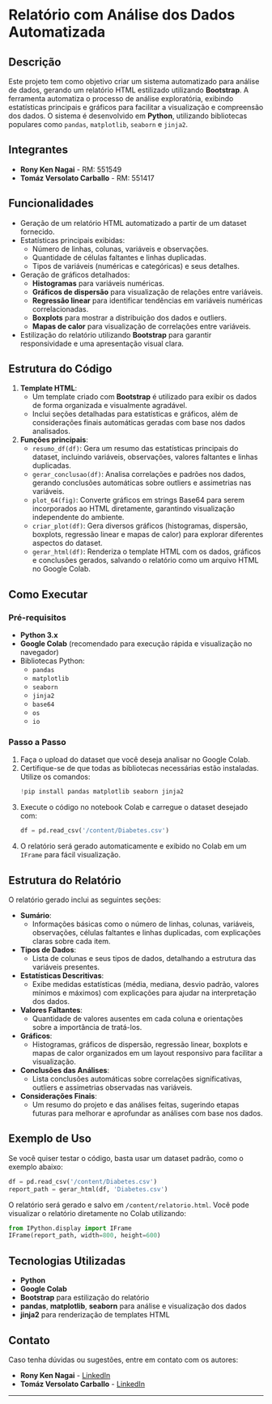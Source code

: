 # Relatório com Análise dos Dados Automatizada

## Descrição
Este projeto tem como objetivo criar um sistema automatizado para análise de dados, gerando um relatório HTML estilizado utilizando **Bootstrap**. A ferramenta automatiza o processo de análise exploratória, exibindo estatísticas principais e gráficos para facilitar a visualização e compreensão dos dados. O sistema é desenvolvido em **Python**, utilizando bibliotecas populares como `pandas`, `matplotlib`, `seaborn` e `jinja2`.

## Integrantes
- **Rony Ken Nagai** - RM: 551549
- **Tomáz Versolato Carballo** - RM: 551417

## Funcionalidades
- Geração de um relatório HTML automatizado a partir de um dataset fornecido.
- Estatísticas principais exibidas:
  - Número de linhas, colunas, variáveis e observações.
  - Quantidade de células faltantes e linhas duplicadas.
  - Tipos de variáveis (numéricas e categóricas) e seus detalhes.
- Geração de gráficos detalhados:
  - **Histogramas** para variáveis numéricas.
  - **Gráficos de dispersão** para visualização de relações entre variáveis.
  - **Regressão linear** para identificar tendências em variáveis numéricas correlacionadas.
  - **Boxplots** para mostrar a distribuição dos dados e outliers.
  - **Mapas de calor** para visualização de correlações entre variáveis.
- Estilização do relatório utilizando **Bootstrap** para garantir responsividade e uma apresentação visual clara.

## Estrutura do Código
1. **Template HTML**: 
   - Um template criado com **Bootstrap** é utilizado para exibir os dados de forma organizada e visualmente agradável. 
   - Inclui seções detalhadas para estatísticas e gráficos, além de considerações finais automáticas geradas com base nos dados analisados.
2. **Funções principais**:
   - `resumo_df(df)`: Gera um resumo das estatísticas principais do dataset, incluindo variáveis, observações, valores faltantes e linhas duplicadas.
   - `gerar_conclusao(df)`: Analisa correlações e padrões nos dados, gerando conclusões automáticas sobre outliers e assimetrias nas variáveis.
   - `plot_64(fig)`: Converte gráficos em strings Base64 para serem incorporados ao HTML diretamente, garantindo visualização independente do ambiente.
   - `criar_plot(df)`: Gera diversos gráficos (histogramas, dispersão, boxplots, regressão linear e mapas de calor) para explorar diferentes aspectos do dataset.
   - `gerar_html(df)`: Renderiza o template HTML com os dados, gráficos e conclusões gerados, salvando o relatório como um arquivo HTML no Google Colab.

## Como Executar

### Pré-requisitos
- **Python 3.x**
- **Google Colab** (recomendado para execução rápida e visualização no navegador)
- Bibliotecas Python:
  - `pandas`
  - `matplotlib`
  - `seaborn`
  - `jinja2`
  - `base64`
  - `os`
  - `io`

### Passo a Passo
1. Faça o upload do dataset que você deseja analisar no Google Colab.
2. Certifique-se de que todas as bibliotecas necessárias estão instaladas. Utilize os comandos:
   ```python
   !pip install pandas matplotlib seaborn jinja2
   ```
3. Execute o código no notebook Colab e carregue o dataset desejado com:
   ```python
   df = pd.read_csv('/content/Diabetes.csv')
   ```
4. O relatório será gerado automaticamente e exibido no Colab em um `IFrame` para fácil visualização.

## Estrutura do Relatório
O relatório gerado inclui as seguintes seções:
- **Sumário**: 
  - Informações básicas como o número de linhas, colunas, variáveis, observações, células faltantes e linhas duplicadas, com explicações claras sobre cada item.
- **Tipos de Dados**: 
  - Lista de colunas e seus tipos de dados, detalhando a estrutura das variáveis presentes.
- **Estatísticas Descritivas**: 
  - Exibe medidas estatísticas (média, mediana, desvio padrão, valores mínimos e máximos) com explicações para ajudar na interpretação dos dados.
- **Valores Faltantes**: 
  - Quantidade de valores ausentes em cada coluna e orientações sobre a importância de tratá-los.
- **Gráficos**: 
  - Histogramas, gráficos de dispersão, regressão linear, boxplots e mapas de calor organizados em um layout responsivo para facilitar a visualização.
- **Conclusões das Análises**: 
  - Lista conclusões automáticas sobre correlações significativas, outliers e assimetrias observadas nas variáveis.
- **Considerações Finais**: 
  - Um resumo do projeto e das análises feitas, sugerindo etapas futuras para melhorar e aprofundar as análises com base nos dados.

## Exemplo de Uso
Se você quiser testar o código, basta usar um dataset padrão, como o exemplo abaixo:
```python
df = pd.read_csv('/content/Diabetes.csv')
report_path = gerar_html(df, 'Diabetes.csv')
```

O relatório será gerado e salvo em `/content/relatorio.html`. Você pode visualizar o relatório diretamente no Colab utilizando:
```python
from IPython.display import IFrame
IFrame(report_path, width=800, height=600)
```

## Tecnologias Utilizadas
- **Python**
- **Google Colab**
- **Bootstrap** para estilização do relatório
- **pandas**, **matplotlib**, **seaborn** para análise e visualização dos dados
- **jinja2** para renderização de templates HTML

## Contato
Caso tenha dúvidas ou sugestões, entre em contato com os autores:
- **Rony Ken Nagai** - [LinkedIn](https://www.linkedin.com/in/rony-nagai/)
- **Tomáz Versolato Carballo** - [LinkedIn](https://www.linkedin.com/in/tomazcarballo/)

---
